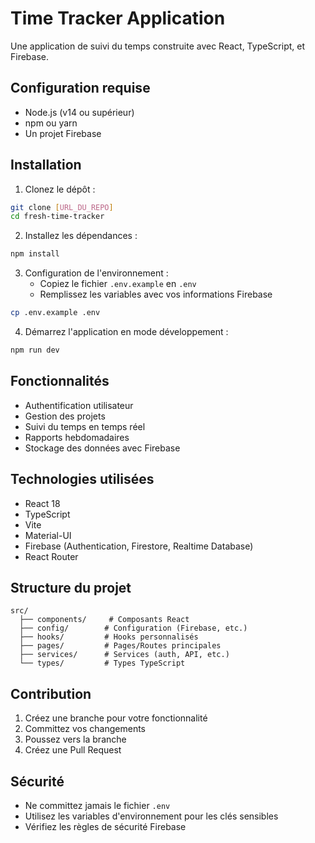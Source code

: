 # Time Tracker Application

Une application de suivi du temps construite avec React, TypeScript, et Firebase.

## Configuration requise

- Node.js (v14 ou supérieur)
- npm ou yarn
- Un projet Firebase

## Installation

1. Clonez le dépôt :
```bash
git clone [URL_DU_REPO]
cd fresh-time-tracker
```

2. Installez les dépendances :
```bash
npm install
```

3. Configuration de l'environnement :
   - Copiez le fichier `.env.example` en `.env`
   - Remplissez les variables avec vos informations Firebase

```bash
cp .env.example .env
```

4. Démarrez l'application en mode développement :
```bash
npm run dev
```

## Fonctionnalités

- Authentification utilisateur
- Gestion des projets
- Suivi du temps en temps réel
- Rapports hebdomadaires
- Stockage des données avec Firebase

## Technologies utilisées

- React 18
- TypeScript
- Vite
- Material-UI
- Firebase (Authentication, Firestore, Realtime Database)
- React Router

## Structure du projet

```
src/
  ├── components/     # Composants React
  ├── config/        # Configuration (Firebase, etc.)
  ├── hooks/         # Hooks personnalisés
  ├── pages/         # Pages/Routes principales
  ├── services/      # Services (auth, API, etc.)
  └── types/         # Types TypeScript
```

## Contribution

1. Créez une branche pour votre fonctionnalité
2. Committez vos changements
3. Poussez vers la branche
4. Créez une Pull Request

## Sécurité

- Ne committez jamais le fichier `.env`
- Utilisez les variables d'environnement pour les clés sensibles
- Vérifiez les règles de sécurité Firebase
